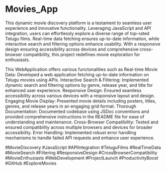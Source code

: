 # Movies_App
This dynamic movie discovery platform is a testament to seamless user experience and innovative functionality. Leveraging JavaScript and API integration, users can effortlessly explore a diverse range of top-rated Telugu films. Real-time data fetching ensures up-to-date information, while interactive search and filtering options enhance usability. With a responsive design ensuring accessibility across devices and comprehensive cross-browser compatibility, this project redefines movie exploration for enthusiasts.

This WebApplication offers various functonalities such as
Real-time Movie Data: Developed a web application fetching up-to-date information on Telugu movies using APIs.
Interactive Search & Filtering: Implemented dynamic search and filtering options by genre, release year, and title for enhanced user experience.
Responsive Design: Ensured seamless accessibility across various devices with a responsive layout and design.
Engaging Movie Display: Presented movie details including posters, titles, genres, and release years in an engaging grid format.
Thorough Documentation: Documented codebase using JSDoc conventions and provided comprehensive instructions in the README file for ease of understanding and maintenance.
Cross-Browser Compatibility: Tested and ensured compatibility across multiple browsers and devices for broader accessibility.
Error Handling: Implemented robust error handling mechanisms to handle failed API requests and enhance user experience.

#MovieDiscovery #JavaScript #APIIntegration #TeluguFilms #RealTimeData #MovieSearch #Filtering #ResponsiveDesign #CrossBrowserCompatibility #MovieEnthusiasts #WebDevelopment #ProjectLaunch #ProductivityBoost #GitHub #ExploreMovies
